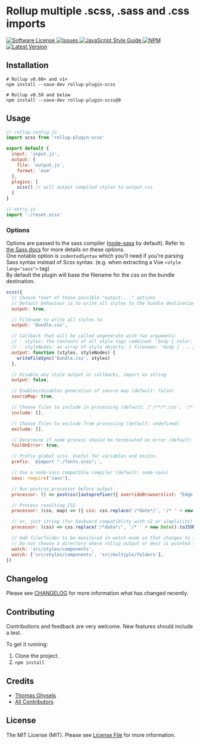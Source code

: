 # Rollup multiple .scss, .sass and .css imports

<a href="LICENSE">
  <img src="https://img.shields.io/badge/license-MIT-brightgreen.svg" alt="Software License" />
</a>
<a href="https://github.com/thgh/rollup-plugin-scss/issues">
  <img src="https://img.shields.io/github/issues/thgh/rollup-plugin-scss.svg" alt="Issues" />
</a>
<a href="http://standardjs.com/">
  <img src="https://img.shields.io/badge/code%20style-standard-brightgreen.svg" alt="JavaScript Style Guide" />
</a>
<a href="https://npmjs.org/package/rollup-plugin-scss">
  <img src="https://img.shields.io/npm/v/rollup-plugin-scss.svg?style=flat-squar" alt="NPM" />
</a>
<a href="https://github.com/thgh/rollup-plugin-scss/releases">
  <img src="https://img.shields.io/github/release/thgh/rollup-plugin-scss.svg" alt="Latest Version" />
</a>

## Installation
```
# Rollup v0.60+ and v1+
npm install --save-dev rollup-plugin-scss

# Rollup v0.59 and below
npm install --save-dev rollup-plugin-scss@0
```

## Usage
```js
// rollup.config.js
import scss from 'rollup-plugin-scss'

export default {
  input: 'input.js',
  output: {
    file: 'output.js',
    format: 'esm'
  },
  plugins: [
    scss() // will output compiled styles to output.css
  ]
}
```

```js
// entry.js
import './reset.scss'
```

### Options

Options are passed to the sass compiler ([node-sass] by default). Refer to [ the Sass docs](https://sass-lang.com/documentation/js-api#options) for more details on these options. <br/>
One notable option is `indentedSyntax` which you'll need if you're parsing Sass syntax instead of Scss syntax. (e.g. when extracting a Vue `<style lang="sass">` tag) <br/>
By default the plugin will base the filename for the css on the bundle destination.

```js
scss({
  // Choose *one* of these possible "output:..." options
  // Default behaviour is to write all styles to the bundle destination where .js is replaced by .css
  output: true,

  // Filename to write all styles to
  output: 'bundle.css',

  // Callback that will be called ongenerate with two arguments:
  // - styles: the contents of all style tags combined: 'body { color: green }'
  // - styleNodes: an array of style objects: { filename: 'body { ... }' }
  output: function (styles, styleNodes) {
    writeFileSync('bundle.css', styles)
  },

  // Disable any style output or callbacks, import as string
  output: false,

  // Enables/disables generation of source map (default: false) 
  sourceMap: true,

  // Choose files to include in processing (default: ['/**/*.css', '/**/*.scss', '/**/*.sass'])
  include: [],

  // Choose files to exclude from processing (default: undefined) 
  exclude: [],

  // Determine if node process should be terminated on error (default: false)
  failOnError: true,

  // Prefix global scss. Useful for variables and mixins.
  prefix: `@import "./fonts.scss";`,

  // Use a node-sass compatible compiler (default: node-sass)
  sass: require('sass'),

  // Run postcss processor before output
  processor: () => postcss([autoprefixer({ overrideBrowserslist: "Edge 18" })]),

  // Process resulting CSS
  processor: (css, map) => ({ css: css.replace('/*date*/', '/* ' + new Date().toJSON() + ' */'), map }),

  // or, just string (for backward compatiblity with v2 or simplicity)
  processor: (css) => css.replace('/*date*/', '/* ' + new Date().toJSON() + ' */'),

  // Add file/folder to be monitored in watch mode so that changes to these files will trigger rebuilds.
  // Do not choose a directory where rollup output or dest is pointed to as this will cause an infinite loop
  watch: 'src/styles/components',
  watch: ['src/styles/components', 'src/multiple/folders'],
})
```

## Changelog

Please see [CHANGELOG](CHANGELOG.md) for more information what has changed recently.

## Contributing

Contributions and feedback are very welcome. New features should include a test.

To get it running:
  1. Clone the project.
  2. `npm install`

## Credits

- [Thomas Ghysels](https://github.com/thgh)
- [All Contributors][link-contributors]

## License

The MIT License (MIT). Please see [License File](LICENSE) for more information.

[link-author]: https://github.com/thgh
[link-contributors]: ../../contributors
[rollup-plugin-vue]: https://www.npmjs.com/package/rollup-plugin-vue
[rollup-plugin-buble]: https://www.npmjs.com/package/rollup-plugin-buble
[rollup-plugin-babel]: https://www.npmjs.com/package/rollup-plugin-babel
[node-sass]: https://www.npmjs.com/package/node-sass
[sass]: https://www.npmjs.com/package/sass
